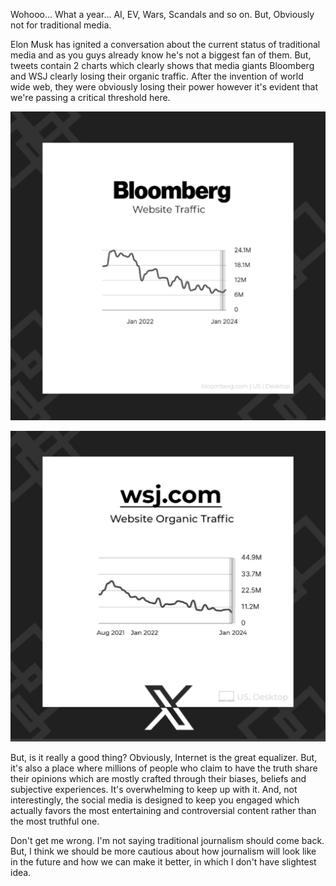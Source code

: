 Wohooo... What a year... AI, EV, Wars, Scandals and so on. But, Obviously not for traditional media. 

Elon Musk has ignited a conversation about the current status of traditional media and as you guys already know he's not a biggest fan of them. But, tweets contain 2 charts which clearly shows that media giants Bloomberg and WSJ clearly losing their organic traffic. After the invention of world wide web, they were obviously losing their power however it's evident that we're passing a critical threshold here.

![Bloomberg](/bloomberg-organic-traffic.jpeg)

![WSJ](/wsj-organic-traffic.jpeg)

But, is it really a good thing? Obviously, Internet is the great equalizer. But, it's also a place where millions of people who claim to have the truth share their opinions which are mostly crafted through their biases, beliefs and subjective experiences. It's overwhelming to keep up with it. And, not interestingly, the social media is designed to keep you engaged which actually favors the most entertaining and controversial content rather than the most truthful one.

Don't get me wrong. I'm not saying traditional journalism should come back. But, I think we should be more cautious about how journalism will look like in the future and how we can make it better, in which I don't have slightest idea.




